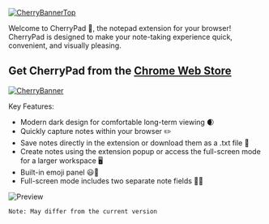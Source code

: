 [![CherryBannerTop](https://github.com/user-attachments/assets/3ffc5620-5520-43cf-8351-ff3893d6ef24)](https://chromewebstore.google.com/detail/cherrypad/fhneekooapbagkckacdlemielahijgfd?authuser=0&hl=en)


Welcome to CherryPad 🍒, the notepad extension for your browser!
CherryPad is designed to make your note-taking experience quick, convenient, and visually pleasing.


**Get CherryPad from the [Chrome Web Store](https://chromewebstore.google.com/detail/cherrypad/fhneekooapbagkckacdlemielahijgfd?authuser=0&hl=en)**
---
[![CherryBanner](https://github.com/user-attachments/assets/22da9be6-0207-4b34-9a68-780f0089904d)](https://chromewebstore.google.com/detail/cherrypad/fhneekooapbagkckacdlemielahijgfd?authuser=0&hl=en)

Key Features:
- Modern dark design for comfortable long-term viewing 🌒
- Quickly capture notes within your browser ✏️
- Save notes directly in the extension or download them as a .txt file 📝
- Create notes using the extension popup or access the full-screen mode for a larger workspace 🖥️
- Built-in emoji panel 😃🎉
- Full-screen mode includes two separate note fields 📝📝


![Preview](https://github.com/user-attachments/assets/53da88aa-c418-48b1-afad-556db91f04b1)
```
Note: May differ from the current version
```
